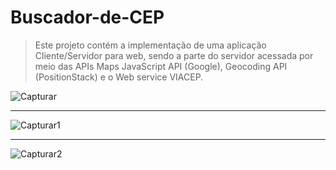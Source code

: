 # Buscador-de-CEP
> Este projeto contém a implementação de uma aplicação Cliente/Servidor para web, sendo a parte do servidor acessada por meio das APIs Maps JavaScript API (Google), Geocoding API (PositionStack) e o Web service VIACEP.

![Capturar](https://user-images.githubusercontent.com/38335297/158402446-e2460b06-ca56-4ba6-96dd-1b8c6d1904a2.PNG)

---

![Capturar1](https://user-images.githubusercontent.com/38335297/158402449-5cbc81c9-f09c-4a14-b220-7f1b5af557c7.PNG)

---

![Capturar2](https://user-images.githubusercontent.com/38335297/158402451-09066e40-8147-4ffa-b6e4-141ae75da7ea.PNG)

